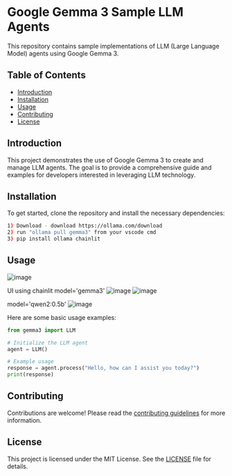 # Google Gemma 3 Sample LLM Agents

This repository contains sample implementations of LLM (Large Language Model) agents using Google Gemma 3.

## Table of Contents
- [Introduction](#introduction)
- [Installation](#installation)
- [Usage](#usage)
- [Contributing](#contributing)
- [License](#license)

## Introduction

This project demonstrates the use of Google Gemma 3 to create and manage LLM agents. The goal is to provide a comprehensive guide and examples for developers interested in leveraging LLM technology.

## Installation

To get started, clone the repository and install the necessary dependencies:

```bash
1) Download - download https://ollama.com/download
2) run "ollama pull gemma3" from your vscode cmd
3) pip install ollama chainlit
```

## Usage

![image](https://github.com/user-attachments/assets/3d8f6634-4ada-4fea-83e0-ec5de968f163)

UI using chainlit
model='gemma3'
![image](https://github.com/user-attachments/assets/1524b975-b793-4303-ac26-e1df0bfb3895)
![image](https://github.com/user-attachments/assets/adc637c9-da9c-4ec7-b131-c5f2eed38a5a)

model='qwen2:0.5b'
![image](https://github.com/user-attachments/assets/587e3755-9394-4278-87e1-3f399b452b7c)



Here are some basic usage examples:

```python
from gemma3 import LLM

# Initialize the LLM agent
agent = LLM()

# Example usage
response = agent.process("Hello, how can I assist you today?")
print(response)
```

## Contributing

Contributions are welcome! Please read the [contributing guidelines](CONTRIBUTING.md) for more information.

## License

This project is licensed under the MIT License. See the [LICENSE](LICENSE) file for details.
